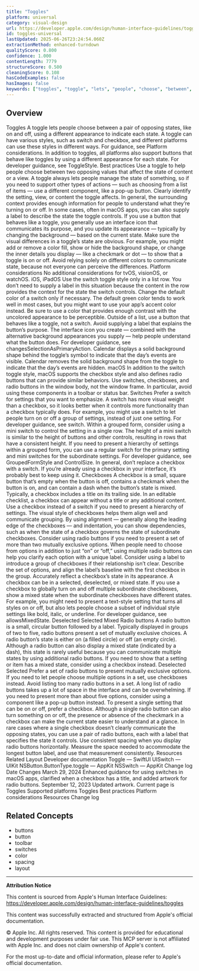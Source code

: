 ```yaml
---
title: "Toggles"
platform: universal
category: visual-design
url: https://developer.apple.com/design/human-interface-guidelines/toggles
id: toggles-universal
lastUpdated: 2025-06-26T23:24:54.060Z
extractionMethod: enhanced-turndown
qualityScore: 0.800
confidence: 1.000
contentLength: 7779
structureScore: 0.500
cleaningScore: 0.108
hasCodeExamples: false
hasImages: false
keywords: ["toggles", "toggle", "lets", "people", "choose", "between", "pair", "opposing", "states", "like"]
---
```

## Overview

Toggles A toggle lets people choose between a pair of opposing states, like on and off, using a different appearance to indicate each state. A toggle can have various styles, such as switch and checkbox, and different platforms can use these styles in different ways. For guidance, see Platform considerations. In addition to toggles, all platforms also support buttons that behave like toggles by using a different appearance for each state. For developer guidance, see ToggleStyle. Best practices Use a toggle to help people choose between two opposing values that affect the state of content or a view. A toggle always lets people manage the state of something, so if you need to support other types of actions — such as choosing from a list of items — use a different component, like a pop-up button. Clearly identify the setting, view, or content the toggle affects. In general, the surrounding context provides enough information for people to understand what they’re turning on or off. In some cases, often in macOS apps, you can also supply a label to describe the state the toggle controls. If you use a button that behaves like a toggle, you generally use an interface icon that communicates its purpose, and you update its appearance — typically by changing the background — based on the current state. Make sure the visual differences in a toggle’s state are obvious. For example, you might add or remove a color fill, show or hide the background shape, or change the inner details you display — like a checkmark or dot — to show that a toggle is on or off. Avoid relying solely on different colors to communicate state, because not everyone can perceive the differences. Platform considerations No additional considerations for tvOS, visionOS, or watchOS. iOS, iPadOS Use the switch toggle style only in a list row. You don’t need to supply a label in this situation because the content in the row provides the context for the state the switch controls. Change the default color of a switch only if necessary. The default green color tends to work well in most cases, but you might want to use your app’s accent color instead. Be sure to use a color that provides enough contrast with the uncolored appearance to be perceptible. Outside of a list, use a button that behaves like a toggle, not a switch. Avoid supplying a label that explains the button’s purpose. The interface icon you create — combined with the alternative background appearances you supply — help people understand what the button does. For developer guidance, see changesSelectionAsPrimaryAction. Calendar displays a solid background shape behind the toggle’s symbol to indicate that the day’s events are visible. Calendar removes the solid background shape from the toggle to indicate that the day’s events are hidden. macOS In addition to the switch toggle style, macOS supports the checkbox style and also defines radio buttons that can provide similar behaviors. Use switches, checkboxes, and radio buttons in the window body, not the window frame. In particular, avoid using these components in a toolbar or status bar. Switches Prefer a switch for settings that you want to emphasize. A switch has more visual weight than a checkbox, so it looks better when it controls more functionality than a checkbox typically does. For example, you might use a switch to let people turn on or off a group of settings, instead of just one setting. For developer guidance, see switch. Within a grouped form, consider using a mini switch to control the setting in a single row. The height of a mini switch is similar to the height of buttons and other controls, resulting in rows that have a consistent height. If you need to present a hierarchy of settings within a grouped form, you can use a regular switch for the primary setting and mini switches for the subordinate settings. For developer guidance, see GroupedFormStyle and ControlSize. In general, don’t replace a checkbox with a switch. If you’re already using a checkbox in your interface, it’s probably best to keep using it. Checkboxes A checkbox is a small, square button that’s empty when the button is off, contains a checkmark when the button is on, and can contain a dash when the button’s state is mixed. Typically, a checkbox includes a title on its trailing side. In an editable checklist, a checkbox can appear without a title or any additional content. Use a checkbox instead of a switch if you need to present a hierarchy of settings. The visual style of checkboxes helps them align well and communicate grouping. By using alignment — generally along the leading edge of the checkboxes — and indentation, you can show dependencies, such as when the state of a checkbox governs the state of subordinate checkboxes. Consider using radio buttons if you need to present a set of more than two mutually exclusive options. When people need to choose from options in addition to just “on” or “off,” using multiple radio buttons can help you clarify each option with a unique label. Consider using a label to introduce a group of checkboxes if their relationship isn’t clear. Describe the set of options, and align the label’s baseline with the first checkbox in the group. Accurately reflect a checkbox’s state in its appearance. A checkbox can be in a selected, deselected, or mixed state. If you use a checkbox to globally turn on and off multiple subordinate checkboxes, show a mixed state when the subordinate checkboxes have different states. For example, you might need to present a text-style setting that turns all styles on or off, but also lets people choose a subset of individual style settings like bold, italic, or underline. For developer guidance, see allowsMixedState. Deselected Selected Mixed Radio buttons A radio button is a small, circular button followed by a label. Typically displayed in groups of two to five, radio buttons present a set of mutually exclusive choices. A radio button’s state is either on (a filled circle) or off (an empty circle). Although a radio button can also display a mixed state (indicated by a dash), this state is rarely useful because you can communicate multiple states by using additional radio buttons. If you need to show that a setting or item has a mixed state, consider using a checkbox instead. Deselected Selected Prefer a set of radio buttons to present mutually exclusive options. If you need to let people choose multiple options in a set, use checkboxes instead. Avoid listing too many radio buttons in a set. A long list of radio buttons takes up a lot of space in the interface and can be overwhelming. If you need to present more than about five options, consider using a component like a pop-up button instead. To present a single setting that can be on or off, prefer a checkbox. Although a single radio button can also turn something on or off, the presence or absence of the checkmark in a checkbox can make the current state easier to understand at a glance. In rare cases where a single checkbox doesn’t clearly communicate the opposing states, you can use a pair of radio buttons, each with a label that specifies the state it controls. Use consistent spacing when you display radio buttons horizontally. Measure the space needed to accommodate the longest button label, and use that measurement consistently. Resources Related Layout Developer documentation Toggle — SwiftUI UISwitch — UIKit NSButton.ButtonType.toggle — AppKit NSSwitch — AppKit Change log Date Changes March 29, 2024 Enhanced guidance for using switches in macOS apps, clarified when a checkbox has a title, and added artwork for radio buttons. September 12, 2023 Updated artwork. Current page is Toggles Supported platforms Toggles Best practices Platform considerations Resources Change log

## Related Concepts

- buttons
- button
- toolbar
- switches
- color
- spacing
- layout

---

**Attribution Notice**

This content is sourced from Apple's Human Interface Guidelines: https://developer.apple.com/design/human-interface-guidelines/toggles

This content was successfully extracted and structured from Apple's official documentation.

© Apple Inc. All rights reserved. This content is provided for educational and development purposes under fair use. This MCP server is not affiliated with Apple Inc. and does not claim ownership of Apple's content.

For the most up-to-date and official information, please refer to Apple's official documentation.
